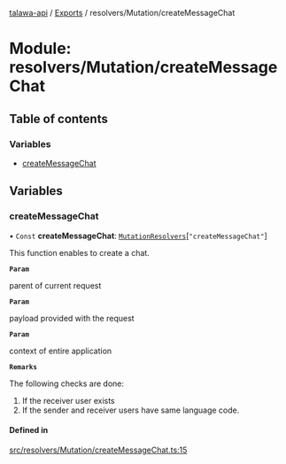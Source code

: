 [talawa-api](../README.md) / [Exports](../modules.md) / resolvers/Mutation/createMessageChat

# Module: resolvers/Mutation/createMessageChat

## Table of contents

### Variables

- [createMessageChat](resolvers_Mutation_createMessageChat.md#createmessagechat)

## Variables

### createMessageChat

• `Const` **createMessageChat**: [`MutationResolvers`](types_generatedGraphQLTypes.md#mutationresolvers)[``"createMessageChat"``]

This function enables to create a chat.

**`Param`**

parent of current request

**`Param`**

payload provided with the request

**`Param`**

context of entire application

**`Remarks`**

The following checks are done:
1. If the receiver user exists
2. If the sender and receiver users have same language code.

#### Defined in

[src/resolvers/Mutation/createMessageChat.ts:15](https://github.com/PalisadoesFoundation/talawa-api/blob/3a8a11a/src/resolvers/Mutation/createMessageChat.ts#L15)
